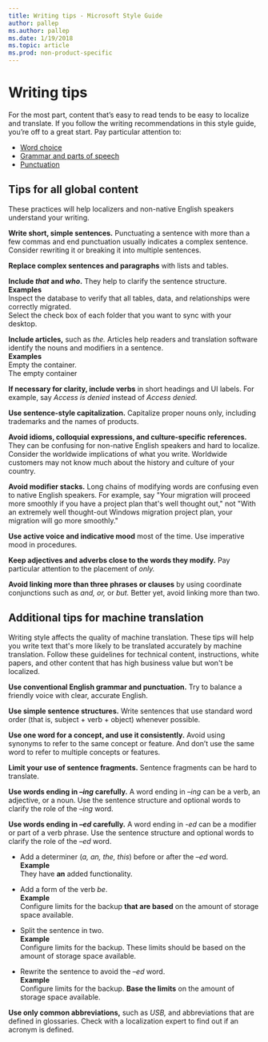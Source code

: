 ```yaml
---
title: Writing tips - Microsoft Style Guide
author: pallep
ms.author: pallep
ms.date: 1/19/2018
ms.topic: article
ms.prod: non-product-specific
---
```


# Writing tips

For
the most part, content that’s easy to read tends to be easy to localize
and translate. If you follow the writing recommendations in this style
guide, you’re off to a great start. Pay particular attention to:

  - [Word choice](/style-guide/word-choice/)
  - [Grammar and parts of speech](/style-guide/grammar/grammar-and-parts-of-speech)
  - [Punctuation](/style-guide/punctuation/)

## Tips for all global content

These practices will help localizers and non-native English speakers understand your writing.

**Write short, simple sentences.**
Punctuating a sentence with more than a few commas and end punctuation
usually indicates a complex sentence. Consider rewriting it or breaking
it into multiple sentences.  

**Replace complex sentences and paragraphs** with lists and tables.

**Include *that* and *who*.** They help to clarify the sentence structure.<br />
**Examples**  
Inspect the database to verify that all tables, data, and relationships were correctly migrated.  
Select the check box of each folder that you want to sync with your desktop.

**Include articles,** such as *the.* Articles help readers and translation software identify the nouns and modifiers in a sentence.<br />
**Examples**  
Empty the container.  
The empty container

**If necessary for clarity, include verbs** in short headings and UI labels. For example, say *Access is denied* instead of *Access denied.*

**Use sentence-style capitalization.** Capitalize proper nouns only, including trademarks and the names of products. 

**Avoid idioms, colloquial expressions, and culture-specific references.**
They can be confusing for non-native English speakers and hard to
localize. Consider the worldwide implications of what you write.
Worldwide customers may not know much about the history and culture of
your country. 

**Avoid modifier stacks.** Long chains of modifying words are confusing even to native English speakers. For example, say "Your migration will proceed more smoothly if you have a project plan that's well thought out," not "With an extremely well thought-out Windows migration project plan, your migration will go more smoothly."

**Use active voice and indicative mood** most of the time. Use imperative mood in procedures.

**Keep adjectives and adverbs close to the words they modify.** Pay particular attention to the placement of *only.*

**Avoid linking more than three phrases or clauses** by using coordinate conjunctions such as *and,* *or,* or *but.* Better yet, avoid linking more than two. 

## Additional tips for machine translation

Writing
style affects the quality of machine translation. These tips will help
you write text that's more likely to be translated accurately by machine
translation. Follow these guidelines for technical content,
instructions, white papers, and other content that has high business
value but won't be localized.

**Use conventional English grammar and punctuation.** Try to balance a friendly voice with clear, accurate English.

**Use simple sentence structures.** Write sentences that use standard word order (that is, subject + verb + object) whenever possible.

**Use one word for a concept, and use it consistently.** Avoid
using synonyms to refer to the same concept or feature. And don’t use
the same word to refer to multiple concepts or features.

**Limit your use of sentence fragments.** Sentence fragments can be hard to translate.

**Use words ending in *–ing* carefully.** A word ending in *–ing* can be a verb, an adjective, or a noun. Use the sentence structure and optional words to clarify the role of the *–ing* word.

**Use words ending in *–ed* carefully.** A word ending in *-ed* can be a modifier or part of a verb phrase. Use the sentence structure and optional words to clarify the role of the *–ed* word.

  - Add a determiner (*a, an, the, this*) before or after the *–ed* word.  
**Example**  
They have **an** added functionality.  

  - Add a form of the verb *be*.  
**Example**  
Configure limits for the backup **that are based** on the amount of storage space available.  

  - Split the sentence in two.  
**Example**  
Configure limits for the backup. These limits should be based on the amount of storage space available.  

  - Rewrite the sentence to avoid the *–ed* word.  
**Example**  
Configure limits for the backup. **Base the limits** on the amount of storage space available.

**Use only common abbreviations,** such as *USB,* and
abbreviations that are defined in glossaries. Check with a
localization expert to find out if an acronym is defined. 

